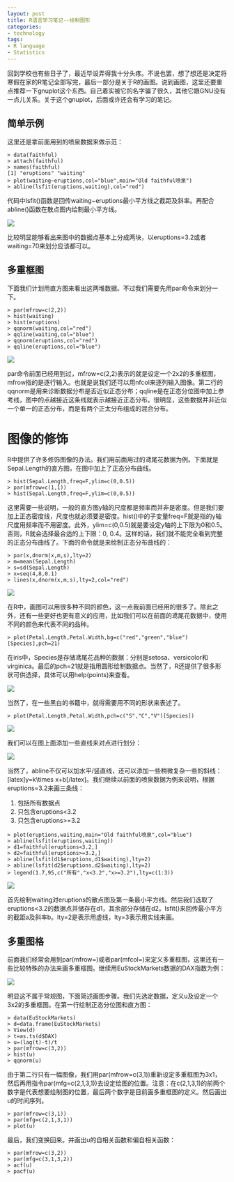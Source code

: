 ```yaml
---
layout: post
title: R语言学习笔记--绘制图形
categories:
- technology
tags:
- R language
- Statistics
---
```


回到学校也有些日子了，最近毕设弄得我十分头疼。不说也罢，想了想还是决定将寒假在家的R笔记全部写完，最后一部分是关于R的画图。说到画图，这里还要重点推荐一下gnuplot这个东西。自己着实被它的名字骗了很久，其他它跟GNU没有一点儿关系。关于这个gnuplot，后面或许还会有学习的笔记。

## 简单示例
这里还是拿前面用到的喷泉数据来做示范：
  
    > data(faithful)
    > attach(faithful)
    > names(faithful)
    [1] "eruptions" "waiting"
    > plot(waiting~eruptions,col="blue",main="Old faithful喷泉")
    > abline(lsfit(eruptions,waiting),col="red")

代码中lsfit()函数是回传waiting~eruptions最小平方线之截距及斜率。再配合abline()函数在散点图内绘制最小平方线。

![](/media/files/2012/02/24/pic_Old.Faithful.png)

比较明显能够看出来图中的数据点基本上分成两块，以eruptions=3.2或者waiting=70来划分应该都可以。

## 多重框图
下面我们计划用直方图来看出这两堆数据。不过我们需要先用par命令来划分一下。
    
    > par(mfrow=c(2,2))
    > hist(waiting)
    > hist(eruptions)
    > qqnorm(waiting,col="red")
    > qqline(waiting,col="blue")
    > qqnorm(eruptions,col="red")
    > qqline(eruptions,col="blue")

![](/media/files/2012/02/24/multi-grid.png)

par命令前面已经用到过，mfrow=c(2,2)表示的就是设定一个2x2的多重框图，mfrow指的是逐行输入。也就是说我们还可以用nfcol来逐列输入图像。第二行的qqnorm是用来诊断数据分布是否近似正态分布；qqline是在正态分位图中加上参考线，图中的点越接近这条线就表示越接近正态分布。很明显，这些数据并非近似一个单一的正态分布，而是有两个正太分布组成的混合分布。

# 图像的修饰
R中提供了许多修饰图像的办法。我们用前面用过的鸢尾花数据为例。下面就是Sepal.Length的直方图，在图中加上了正态分布曲线。
    
    > hist(Sepal.Length,freq=F,ylim=c(0,0.5))
    > par(mfrow=c(1,1))
    > hist(Sepal.Length,freq=F,ylim=c(0,0.5))

这里需要一些说明，一般的直方图y轴的尺度都是频率而并非是密度。但是我们要加上正态密度线，尺度也就必须要是密度。hist()中的子变量freq=F就是指的y轴尺度用频率而不用密度。此外，ylim=c(0,0.5)就是要设定y轴的上下限为0和0.5。否则，R就会选择最合适的上下限：0, 0.4。这样的话，我们就不能完全看到完整的正态分布曲线了。下面的命令就是来绘制正态分布曲线的：

    > par(x,dnorm(x,m,s),lty=2)
    > m=mean(Sepal.Length)
    > s=sd(Sepal.Length)
    > x=seq(4,8,0.1)
    > lines(x,dnorm(x,m,s),lty=2,col="red")

![](/media/files/2012/02/24/pic-modify.png)

在R中，画图可以用很多种不同的颜色，这一点我前面已经用的很多了。除此之外，还有一些更好也更有意义的应用，比如我们可以在前面的鸢尾花数据中，使用不同的颜色来代表不同的品种。
  
    > plot(Petal.Length,Petal.Width,bg=c("red","green","blue")[Species],pch=21)

在iris中，Species是存储鸢尾花品种的数据：分别是setosa、versicolor和virginica。最后的pch=21就是指用圆形绘制数据点。当然了，R还提供了很多形状可供选择，具体可以用help(points)来查看。

![](/media/files/2012/02/24/apply-color.png)

当然了，在一些黑白的书籍中，就得需要用不同的形状来表述了。
  
    > plot(Petal.Length,Petal.Width,pch=c("S","C","V")[Species])

![](/media/files/2012/02/24/apply-word.png)

我们可以在图上面添加一些直线来对点进行划分：

![](/media/files/2012/02/24/line-classify.png)

当然了，abline不仅可以加水平/竖直线，还可以添加一些稍微复杂一些的斜线：[latex]y=k\times x+b[/latex]。我们继续以前面的喷泉数据为例来说明，根据eruptions=3.2来画三条线：

  1. 包括所有数据点
  2. 只包含eruptions<3.2
  3. 只包含eruptions>=3.2

    > plot(eruptions,waiting,main="Old faithful喷泉",col="blue")
    > abline(lsfit(eruptions,waiting))
    > d1=faithful[eruptions<3.2,]
    > d2=faithful[eruptions>=3.2,]
    > abline(lsfit(d1$eruptions,d1$waiting),lty=2)
    > abline(lsfit(d2$eruptions,d2$waiting),lty=2)
    > legend(1.7,95,c("所有","x<3.2","x>=3.2"),lty=c(1:3))

![](/media/files/2012/02/24/add-three-line.png)

首先绘制waiting对eruptions的散点图及第一条最小平方线。然后我们选取了eruptions<3.2的数据点并储存在d1，其余部分存储在d2。lsfit()来回传最小平方的截距a及斜率b。lty=2是表示用虚线，lty=3表示用实线来画。

## 多重图格
前面我们经常会用到par(mfrow=)或者par(mfcol=)来定义多重框图，这里还有一些比较特殊的办法来画多重框图。继续用EuStockMarkets数据的DAX指数为例：

![](/media/files/2012/02/24/multi-pic.png)

明显这不属于常规图，下面简述画图步骤。我们先选定数据，定义u及设定一个3x2的多重框图。在第一行绘制正态分位图和直方图：

    > data(EuStockMarkets)
    > d=data.frame(EuStockMarkets)
    > View(d)
    > t=as.ts(d$DAX)
    > u=(lag(t)-t)/t
    > par(mfrow=c(3,2))
    > hist(u)
    > qqnorm(u)

由于第二行只有一幅图像，我们用par(mfrow=c(3,1))重新设定多重框图为3x1，然后再用指令par(mfg=c(2,1,3,1))去设定绘图的位置。注意：在c(2,1,3,1)的前两个数字是代表想要绘制图的位置，最后两个数字是目前画多重框图的定义。然后画出u的时间序列。

    > par(mfrow=c(3,1))
    > par(mfg=c(2,1,3,1))
    > plot(u)

最后，我们变换回来。并画出u的自相关函数和偏自相关函数：

    > par(mfrow=c(3,2))
    > par(mfg=c(3,1,3,2))
    > acf(u)
    > pacf(u)